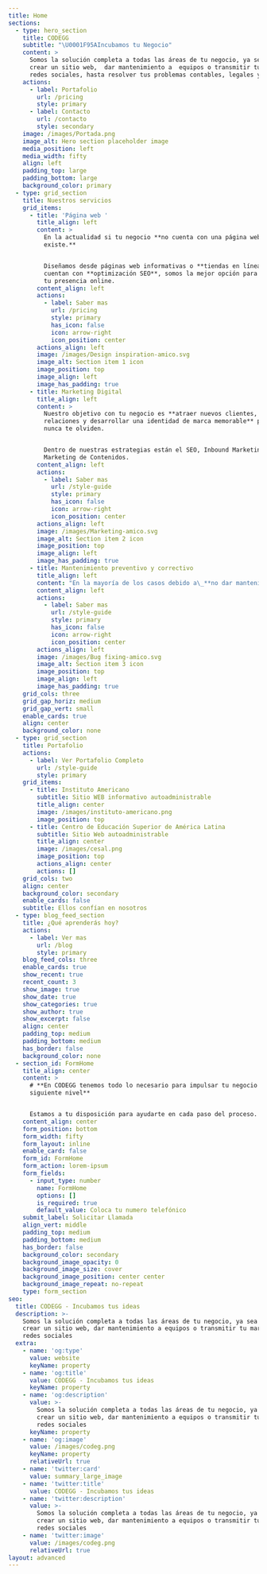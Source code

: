 ```yaml
---
title: Home
sections:
  - type: hero_section
    title: CODEGG
    subtitle: "\U0001F95AIncubamos tu Negocio"
    content: >
      Somos la solución completa a todas las áreas de tu negocio, ya sea desde
      crear un sitio web,  dar mantenimiento a  equipos o transmitir tu marca en
      redes sociales, hasta resolver tus problemas contables, legales y mas ❤
    actions:
      - label: Portafolio
        url: /pricing
        style: primary
      - label: Contacto
        url: /contacto
        style: secondary
    image: /images/Portada.png
    image_alt: Hero section placeholder image
    media_position: left
    media_width: fifty
    align: left
    padding_top: large
    padding_bottom: large
    background_color: primary
  - type: grid_section
    title: Nuestros servicios
    grid_items:
      - title: 'Página web '
        title_align: left
        content: >
          En la actualidad si tu negocio **no cuenta con una página web no
          existe.**


          Diseñamos desde páginas web informativas o **tiendas en línea**, todos
          cuentan con **optimización SEO**, somos la mejor opción para comenzar
          tu presencia online.
        content_align: left
        actions:
          - label: Saber mas
            url: /pricing
            style: primary
            has_icon: false
            icon: arrow-right
            icon_position: center
        actions_align: left
        image: /images/Design inspiration-amico.svg
        image_alt: Section item 1 icon
        image_position: top
        image_align: left
        image_has_padding: true
      - title: Marketing Digital
        title_align: left
        content: >
          Nuestro objetivo con tu negocio es **atraer nuevos clientes, crear
          relaciones y desarrollar una identidad de marca memorable** para que
          nunca te olviden.


          Dentro de nuestras estrategias están el SEO, Inbound Marketing y el
          Marketing de Contenidos.
        content_align: left
        actions:
          - label: Saber mas
            url: /style-guide
            style: primary
            has_icon: false
            icon: arrow-right
            icon_position: center
        actions_align: left
        image: /images/Marketing-amico.svg
        image_alt: Section item 2 icon
        image_position: top
        image_align: left
        image_has_padding: true
      - title: Mantenimiento preventivo y correctivo
        title_align: left
        content: "En la mayoría de los casos debido a\_**no dar mantenimiento oportuno a tus computadoras**, ocasionan fallos por\_**calentamiento, virus** entre otros. \n\nEvita estos problemas con una póliza de mantenimiento.\n"
        content_align: left
        actions:
          - label: Saber mas
            url: /style-guide
            style: primary
            has_icon: false
            icon: arrow-right
            icon_position: center
        actions_align: left
        image: /images/Bug fixing-amico.svg
        image_alt: Section item 3 icon
        image_position: top
        image_align: left
        image_has_padding: true
    grid_cols: three
    grid_gap_horiz: medium
    grid_gap_vert: small
    enable_cards: true
    align: center
    background_color: none
  - type: grid_section
    title: Portafolio
    actions:
      - label: Ver Portafolio Completo
        url: /style-guide
        style: primary
    grid_items:
      - title: Instituto Americano
        subtitle: Sitio WEB informativo autoadministrable
        title_align: center
        image: /images/instituto-americano.png
        image_position: top
      - title: Centro de Educación Superior de América Latina
        subtitle: Sitio Web autoadministrable
        title_align: center
        image: /images/cesal.png
        image_position: top
        actions_align: center
        actions: []
    grid_cols: two
    align: center
    background_color: secondary
    enable_cards: false
    subtitle: Ellos confían en nosotros
  - type: blog_feed_section
    title: ¿Qué aprenderás hoy?
    actions:
      - label: Ver mas
        url: /blog
        style: primary
    blog_feed_cols: three
    enable_cards: true
    show_recent: true
    recent_count: 3
    show_image: true
    show_date: true
    show_categories: true
    show_author: true
    show_excerpt: false
    align: center
    padding_top: medium
    padding_bottom: medium
    has_border: false
    background_color: none
  - section_id: FormHome
    title_align: center
    content: >
      # **En CODEGG tenemos todo lo necesario para impulsar tu negocio al
      siguiente nivel**


      Estamos a tu disposición para ayudarte en cada paso del proceso.
    content_align: center
    form_position: bottom
    form_width: fifty
    form_layout: inline
    enable_card: false
    form_id: FormHome
    form_action: lorem-ipsum
    form_fields:
      - input_type: number
        name: FormHome
        options: []
        is_required: true
        default_value: Coloca tu numero telefónico
    submit_label: Solicitar Llamada
    align_vert: middle
    padding_top: medium
    padding_bottom: medium
    has_border: false
    background_color: secondary
    background_image_opacity: 0
    background_image_size: cover
    background_image_position: center center
    background_image_repeat: no-repeat
    type: form_section
seo:
  title: CODEGG - Incubamos tus ideas
  description: >-
    Somos la solución completa a todas las áreas de tu negocio, ya sea desde
    crear un sitio web, dar mantenimiento a equipos o transmitir tu marca en
    redes sociales
  extra:
    - name: 'og:type'
      value: website
      keyName: property
    - name: 'og:title'
      value: CODEGG - Incubamos tus ideas
      keyName: property
    - name: 'og:description'
      value: >-
        Somos la solución completa a todas las áreas de tu negocio, ya sea desde
        crear un sitio web, dar mantenimiento a equipos o transmitir tu marca en
        redes sociales
      keyName: property
    - name: 'og:image'
      value: /images/codeg.png
      keyName: property
      relativeUrl: true
    - name: 'twitter:card'
      value: summary_large_image
    - name: 'twitter:title'
      value: CODEGG - Incubamos tus ideas
    - name: 'twitter:description'
      value: >-
        Somos la solución completa a todas las áreas de tu negocio, ya sea desde
        crear un sitio web, dar mantenimiento a equipos o transmitir tu marca en
        redes sociales
    - name: 'twitter:image'
      value: /images/codeg.png
      relativeUrl: true
layout: advanced
---
```

